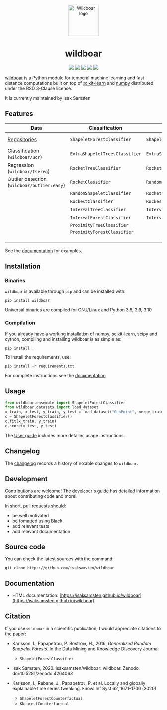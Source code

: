 </p>
<p align="center">
<img src="https://github.com/isaksamsten/wildboar/blob/master/.github/github-logo.png?raw=true" alt="Wildboar logo" width="100px">
</p>

<h1 align="center">wildboar</h1>

<p align="center">
	<img src="https://img.shields.io/badge/python-3.8%20|%203.9%20|%203.10-blue" />
	<img src="https://github.com/isaksamsten/wildboar/workflows/Build,%20test%20and%20upload%20to%20PyPI/badge.svg"/>
	<a href="https://badge.fury.io/py/wildboar"><img src="https://badge.fury.io/py/wildboar.svg" /></a>
	<a href="https://pepy.tech/project/wildboar"><img src="https://static.pepy.tech/personalized-badge/wildboar?period=total&units=international_system&left_color=black&right_color=orange&left_text=downloads" /></a>
	<a href="https://doi.org/10.5281/zenodo.4264063"><img src="https://zenodo.org/badge/DOI/10.5281/zenodo.4264063.svg" /></a>
</p>

[wildboar](https://isaksamsten.github.io/wildboar/) is a Python module for temporal machine learning and fast
distance computations built on top of
[scikit-learn](https://scikit-learn.org) and [numpy](https://numpy.org)
distributed under the BSD 3-Clause license. 

It is currently maintained by Isak Samsten

## Features
| **Data**                                                                          | **Classification**               | **Regression**                  | **Explainability**               | **Metric** | **Unsupervised**            | **Outlier**                 |
|-----------------------------------------------------------------------------------|----------------------------------|---------------------------------|----------------------------------|------------|-----------------------------|-----------------------------|
| [Repositories](https://isaksamsten.github.io/wildboar/master/guide/datasets.html) | ``ShapeletForestClassifier``     | ``ShapeletForestRegressor``     | ``ShapeletForestCounterfactual`` | UCR-suite  | ``ShapeletForestTransform`` | ``IsolationShapeletForest`` |
| Classification (``wildboar/ucr``)                                                 | ``ExtraShapeletTreesClassifier`` | ``ExtraShapeletTreesRegressor`` | ``KNearestCounterfactual``       | MASS       | ``RandomShapeletEmbedding`` |                             |
| Regression (``wildboar/tsereg``)                                                  | ``RocketTreeClassifier``         | ``RocketRegressor``             | ``PrototypeCounterfactual``      | DTW        | ``RocketTransform``         |                             |
| Outlier detection (``wildboar/outlier:easy``)                                     | ``RocketClassifier``             | ``RandomShapeletRegressor``     | ``IntervalImportance``           | DDTW       | ``IntervalTransform``       |                             |
|                                                                                   | ``RandomShapeletClassifier``     | ``RocketTreeRegressor``         |                                  | WDTW       | ``FeatureTransform``        |                             |
|                                                                                   | ``RockestClassifier``            | ``RockestRegressor``            |                                  |            | MatrixProfile               |                             |
|                                                                                   | ``IntervalTreeClassifier``       | ``IntervalTreeRegressor``       |                                  |            | Segmentation                |                             |
|                                                                                   | ``IntervalForestClassifier``     | ``IntervalForestRegressor``     |                                  |            | Motif discovery             |                             |
|                                                                                   | ``ProximityTreeClassifier``      |                                 |                                  |            | ``SAX``                     |                             |
|                                                                                   | ``ProximityForestClassifier``    |                                 |                                  |            | ``PAA``                     |                             |
|                                                                                   |                                  |                                 |                                  |            | ``MatrixProfileTransform``  |                             |

See the [documentation](https://isaksamsten.github.io/wildboar/master/examples.html) for examples.

## Installation

### Binaries

`wildboar` is available through `pip` and can be installed with:

    pip install wildboar

Universal binaries are compiled for GNU/Linux and Python 3.8, 3.9, 3.10

### Compilation

If you already have a working installation of numpy, scikit-learn, scipy and cython,
compiling and installing wildboar is as simple as:

    pip install .
	
To install the requirements, use:

    pip install -r requirements.txt

For complete instructions see the [documentation](https://isaksamsten.github.io/wildboar/master/install.html#build-and-compile-from-source)

## Usage

```python
from wildboar.ensemble import ShapeletForestClassifier
from wildboar.datasets import load_dataset
x_train, x_test, y_train, y_test = load_dataset("GunPoint", merge_train_test=False)
c = ShapeletForestClassifier()
c.fit(x_train, y_train)
c.score(x_test, y_test)
``` 

The [User guide](https://isaksamsten.github.io/wildboar/master/guide.html) includes more detailed usage instructions.


## Changelog
The [changelog](https://isaksamsten.github.io/wildboar/master/more/whatsnew.html) records a history of notable changes to ``wildboar``.


## Development

Contributions are welcome! The [developer's guide](https://isaksamsten.github.io/wildboar/master/more/contributing.html) has detailed information about contributing code and more!

In short, pull requests should:

* be well motivated
* be fomatted using Black
* add relevant tests
* add relevant documentation

## Source code

You can check the latest sources with the command:

    git clone https://github.com/isaksamsten/wildboar
    
## Documentation

* HTML documentation: [https://isaksamsten.github.io/wildboar](https://isaksamsten.github.io/wildboar)
	
## Citation
If you use `wildboar` in a scientific publication, I would appreciate
citations to the paper:
- Karlsson, I., Papapetrou, P. Boström, H., 2016.
 *Generalized Random Shapelet Forests*. In the Data Mining and
 Knowledge Discovery Journal
  - `ShapeletForestClassifier`

- Isak Samsten, 2020. isaksamsten/wildboar: wildboar. Zenodo. doi:10.5281/zenodo.4264063
    
- Karlsson, I., Rebane, J., Papapetrou, P. et al. 
  Locally and globally explainable time series tweaking. 
  Knowl Inf Syst 62, 1671–1700 (2020)
  
  - `ShapeletForestCounterfactual`
  - `KNearestCounterfactual`
